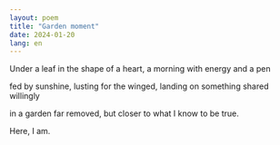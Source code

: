 ```yaml
---
layout: poem
title: "Garden moment"
date: 2024-01-20
lang: en
---
```


Under a leaf in the shape of a heart,
a morning with energy and a pen

fed by sunshine, lusting for 
the winged, landing
on something shared willingly

in a garden far removed, but closer
to what I know to be true.

Here, I am.